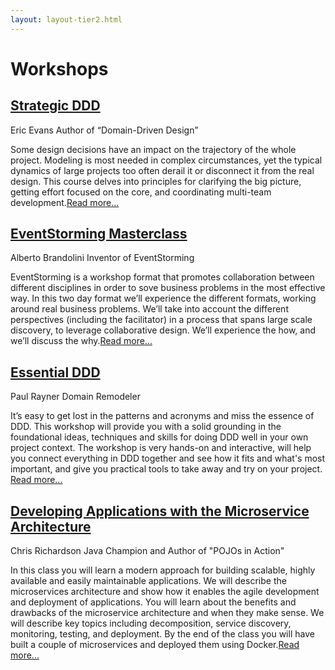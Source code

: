 ```yaml
---
layout: layout-tier2.html
---
```

<div class="container section workshops">
	<h1 class="section-header">Workshops</h1>
	<div class="row">
  	<div class="col-xs-12 col-sm-2">
			<div class="speaker-container">
				<a href="../speakers/eric-evans.html"><div class="speaker-img eric-evans"></div></a>
				</div>
  		</div>
	  <div class="col-xs-12 col-sm-10 workshop-list">
	    <h2><a href="../speakers/eric-evans.html">Strategic DDD</a></h2>
			<p class="copy">
				<span class="workshops--speaker-name">Eric Evans</span>
				<span class="workshops--speaker-title">Author of “Domain-Driven Design”</span>
			</p>
			<p  class="copy">Some design decisions have an impact on the trajectory of the whole project. Modeling is most needed in complex circumstances, yet the typical dynamics of large projects too often derail it or disconnect it from the real design. This course delves into principles for clarifying the big picture, getting effort focused on the core, and coordinating multi-team development.<a class="read-more" href="../speakers/eric-evans.html">Read more...</a></p>
	  </div>
	</div> <!-- row -->
	<div class="row">
  	<div class="col-xs-12 col-sm-2">
			<div class="speaker-container">
				<a href="../speakers/alberto-brandolini.html"><div class="speaker-img alberto-brandolini"></div></a>
				</div>
  		</div>
	  <div class="col-xs-12 col-sm-10 workshop-list">
	    <h2><a href="../speakers/alberto-brandolini.html">EventStorming Masterclass</a></h2>
			<p class="copy">
				<span class="workshops--speaker-name">Alberto Brandolini</span>
				<span class="workshops--speaker-title">Inventor of EventStorming</span>
			</p>
			<p class="copy">EventStorming is a workshop format that promotes collaboration between different disciplines in order to sove business problems in the most effective way. In this two day format we’ll experience the different formats, working around real business problems.
      We’ll take into account the different perspectives (including the facilitator) in a process that spans large scale discovery, to leverage collaborative design.
      We’ll experience the how, and we’ll discuss the why.<a class="read-more" href="../speakers/alberto-brandolini.html">Read more...</a></p>
	  </div>
	</div> <!-- row -->
	<div class="row">
  	<div class="col-xs-12 col-sm-2">
			<div class="speaker-container">
				<a href="../speakers/paul-rayner.html"><div class="speaker-img paul-rayner"></div></a>
				</div>
  		</div>
	  <div class="col-xs-12 col-sm-10 workshop-list">
	    <h2><a href="../speakers/paul-rayner.html">Essential DDD</a></h2>
			<p  class="copy">
				<span class="workshops--speaker-name">Paul Rayner</span>
				<span class="workshops--speaker-title">Domain Remodeler</span>
			</p>
			<p  class="copy">It’s easy to get lost in the patterns and acronyms and miss the essence of DDD. This workshop will provide you with a solid grounding in the foundational ideas, techniques and skills for doing DDD well in your own project context. The workshop is very hands-on and interactive, will help you connect everything in DDD together and see how it fits and what's most important, and give you practical tools to take away and try on your project. <a class="read-more" href="../speakers/paul-rayner.html">Read more...</a></p>
	  </div>
	</div> <!-- row -->
	<div class="row">
  	<div class="col-xs-12 col-sm-2">
			<div class="speaker-container">
				<a href="../speakers/chris-richardson.html"><div class="speaker-img chris-richardson"></div></a>
				</div>
  		</div>
	  <div class="col-xs-12 col-sm-10 workshop-list">
	    <h2><a href="../speakers/chris-richardson.html">Developing Applications with the Microservice Architecture</a></h2>
			<p class="copy">
				<span class="workshops--speaker-name">Chris Richardson</span>
				<span class="workshops--speaker-title">Java Champion and Author of "POJOs in Action"</span>
			</p>
			<p class="copy">In this class you will learn a modern approach for building scalable, highly available and easily maintainable applications. We will describe the microservices architecture and show how it enables the agile development and deployment of applications. You will learn about the benefits and drawbacks of the microservice architecture and when they make sense. We will describe key topics including decomposition, service discovery, monitoring, testing, and deployment. By the end of the class you will have built a couple of microservices and deployed them using Docker.<a class="read-more" href="../speakers/chris-richardson.html">Read more...</a></p>
	  </div>
	</div> <!-- row -->
</div> <!-- container -->
